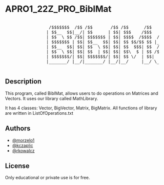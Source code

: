 # APRO1_22Z_PRO_BiblMat

<pre>

                 /$$$$$$$  /$$ /$$       /$$ /$$      /$$             /$$    
                | $$__  $$|__/| $$      | $$| $$$    /$$$            | $$    
                | $$  \ $$ /$$| $$$$$$$ | $$| $$$$  /$$$$  /$$$$$$  /$$$$$$  
                | $$$$$$$ | $$| $$__  $$| $$| $$ $$/$$ $$ |____  $$|_  $$_/  
                | $$__  $$| $$| $$  \ $$| $$| $$  $$$| $$  /$$$$$$$  | $$    
                | $$  \ $$| $$| $$  | $$| $$| $$\  $ | $$ /$$__  $$  | $$ /$$
                | $$$$$$$/| $$| $$$$$$$/| $$| $$ \/  | $$|  $$$$$$$  |  $$$$/
                |_______/ |__/|_______/ |__/|__/     |__/ \_______/   \___/  
                                                             
</pre>

## Description
This program, called BiblMat, allows users to do operations on Matrices and Vectors.
It uses our library called MathLibrary.

It has 4 classes: Vector, BigVector, Matrix, BigMatrix.
All functions of library are written in ListOfOperations.txt

## Authors

- [@morzelo1](https://gitlab-stud.elka.pw.edu.pl/morzelo1)
- [@kczaplic](https://gitlab-stud.elka.pw.edu.pl/kczaplic)
- [@rkowalcz](https://gitlab-stud.elka.pw.edu.pl/rkowalcz)

## License
Only educational or private use is for free.
